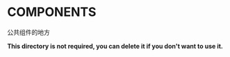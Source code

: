 # COMPONENTS

公共组件的地方

**This directory is not required, you can delete it if you don't want to use it.**
